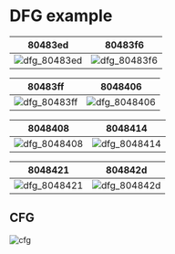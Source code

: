 # DFG example

80483ed | 80483f6
--- | ---
![dfg_80483ed][dfg_80483ed] | ![dfg_80483f6][dfg_80483f6]

80483ff | 8048406
--- | ---
![dfg_80483ff][dfg_80483ff] | ![dfg_8048406][dfg_8048406]

8048408 | 8048414
--- | ---
![dfg_8048408][dfg_8048408] | ![dfg_8048414][dfg_8048414]

8048421 | 804842d
--- | ---
![dfg_8048421][dfg_8048421] | ![dfg_804842d][dfg_804842d]


## CFG

![cfg][cfg]

[dfg_80483ed]: https://raw.githubusercontent.com/axt/angr-utils/master/examples/plot_dfg/simple1_dfg_80483ed.png
[dfg_80483f6]: https://raw.githubusercontent.com/axt/angr-utils/master/examples/plot_dfg/simple1_dfg_80483f6.png
[dfg_80483ff]: https://raw.githubusercontent.com/axt/angr-utils/master/examples/plot_dfg/simple1_dfg_80483ff.png
[dfg_8048406]: https://raw.githubusercontent.com/axt/angr-utils/master/examples/plot_dfg/simple1_dfg_8048406.png
[dfg_8048408]: https://raw.githubusercontent.com/axt/angr-utils/master/examples/plot_dfg/simple1_dfg_8048408.png
[dfg_8048414]: https://raw.githubusercontent.com/axt/angr-utils/master/examples/plot_dfg/simple1_dfg_8048414.png
[dfg_8048421]: https://raw.githubusercontent.com/axt/angr-utils/master/examples/plot_dfg/simple1_dfg_8048421.png
[dfg_804842d]: https://raw.githubusercontent.com/axt/angr-utils/master/examples/plot_dfg/simple1_dfg_804842d.png


[cfg]: https://raw.githubusercontent.com/axt/angr-utils/master/examples/plot_dfg/simple1_cfg.png
